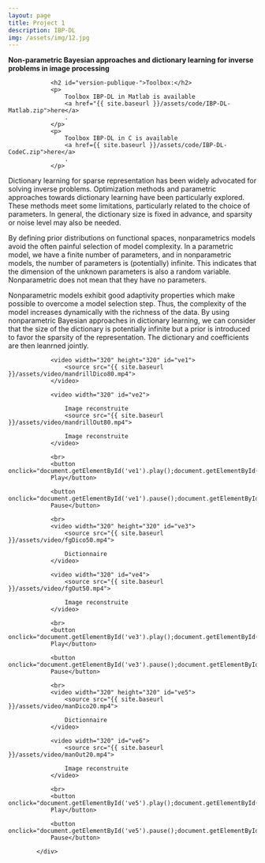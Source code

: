 ```yaml
---
layout: page
title: Project 1
description: IBP-DL
img: /assets/img/12.jpg
---
```

<strong>Non-parametric Bayesian approaches and dictionary learning for inverse problems in image processing</strong>

                <h2 id="version-publique-">Toolbox:</h2>
                <p>
                    Toolbox IBP-DL in Matlab is available 
                    <a href="{{ site.baseurl }}/assets/code/IBP-DL-Matlab.zip">here</a>
                    .
                </p>
                <p>
                    Toolbox IBP-DL in C is available 
                    <a href={{ site.baseurl }}/assets/code/IBP-DL-CodeC.zip">here</a>
                    .
                </p>


Dictionary learning for sparse representation has been widely advocated for solving inverse problems. Optimization methods and parametric approaches towards dictionary learning have been particularly explored. These methods meet some limitations, particularly related to the choice of parameters. In general, the dictionary size is fixed in advance, and sparsity or noise level may also be needed.

By defining prior distributions on functional spaces, nonparametrics models avoid the often painful selection of model complexity. In a parametric model, we have a finite number of parameters, and in nonparametric models, the number of parameters is (potentially) infinite. This indicates that the dimension of the unknown parameters is also a random variable. Nonparametric does not mean that they have no parameters.

Nonparametric models exhibit good adaptivity properties which make possible to overcome a model selection step. Thus, the complexity of the model increases dynamically with the richness of the data. By using nonparametric Bayesian approaches in dictionary learning, we can consider that the size of the dictionary is potentially infinite but a prior is introduced to favor the sparsity of the representation. The dictionary and coefficients are then leanrned jointly.



<div id="exemple">

                <video width="320" height="320" id="ve1">
                    <source src="{{ site.baseurl }}/assets/video/mandrillDico80.mp4">
                </video>

                <video width="320" id="ve2">

                    Image reconstruite
                    <source src="{{ site.baseurl }}/assets/video/mandrillOut80.mp4">

                    Image reconstruite
                </video>

                <br>
                <button onclick="document.getElementById('ve1').play();document.getElementById('ve2').play();">
                Play</button>

                <button onclick="document.getElementById('ve1').pause();document.getElementById('ve2').pause();">
                Pause</button>

                <br>
                <video width="320" height="320" id="ve3">
                    <source src="{{ site.baseurl }}/assets/video/fgDico50.mp4">

                    Dictionnaire
                </video>

                <video width="320" id="ve4">
                    <source src="{{ site.baseurl }}/assets/video/fgOut50.mp4">

                    Image reconstruite
                </video>

                <br>
                <button onclick="document.getElementById('ve3').play();document.getElementById('ve4').play();">
                Play</button>

                <button onclick="document.getElementById('ve3').pause();document.getElementById('ve4').pause();">
                Pause</button>

                <br>
                <video width="320" height="320" id="ve5">
                    <source src="{{ site.baseurl }}/assets/video/manDico20.mp4">

                    Dictionnaire
                </video>

                <video width="320" id="ve6">
                    <source src="{{ site.baseurl }}/assets/video/manOut20.mp4">

                    Image reconstruite
                </video>

                <br>
                <button onclick="document.getElementById('ve5').play();document.getElementById('ve6').play();">
                Play</button>

                <button onclick="document.getElementById('ve5').pause();document.getElementById('ve6').pause();">
                Pause</button>

            </div>




